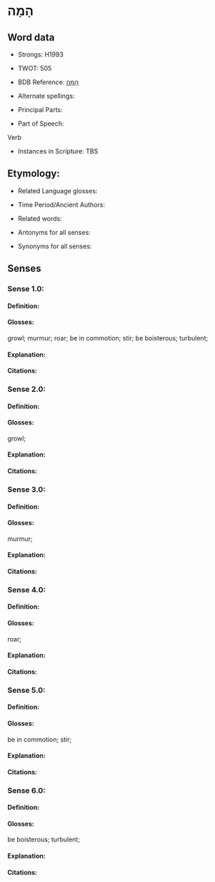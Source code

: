 # הָמָה

<!-- Status: S2="NeedsEdits" -->
<!-- Lexica used for edits:   -->

## Word data

* Strongs: H1993

* TWOT: 505

* BDB Reference: [הָמָה](rc://en/bdb/dict/e.bt.aa)

* Alternate spellings:

* Principal Parts:

* Part of Speech:

Verb

* Instances in Scripture: TBS

## Etymology:

* Related Language glosses:

* Time Period/Ancient Authors:

* Related words:

* Antonyms for all senses:

* Synonyms for all senses:

## Senses

### Sense 1.0:

#### Definition:

#### Glosses:

growl; murmur; roar; be in commotion; stir; be boisterous; turbulent; 

#### Explanation:

#### Citations:



### Sense 2.0:

#### Definition:

#### Glosses:

growl; 

#### Explanation:

#### Citations:



### Sense 3.0:

#### Definition:

#### Glosses:

murmur; 

#### Explanation:

#### Citations:



### Sense 4.0:

#### Definition:

#### Glosses:

roar; 

#### Explanation:

#### Citations:



### Sense 5.0:

#### Definition:

#### Glosses:

be in commotion; stir; 

#### Explanation:

#### Citations:



### Sense 6.0:

#### Definition:

#### Glosses:

be boisterous; turbulent; 

#### Explanation:

#### Citations:



